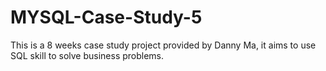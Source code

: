 # MYSQL-Case-Study-5
This is a 8 weeks case study project provided by Danny Ma, it aims to use SQL skill to solve business problems.
